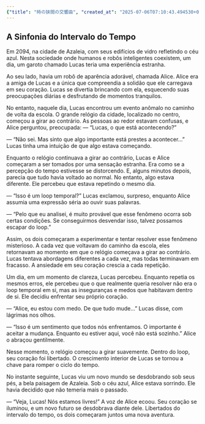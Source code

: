 ```yaml
---
{"title": "時の狭間の交響曲", "created_at": "2025-07-06T07:10:43.494530+09:00", "pattern_id": 4, "pattern_name": "ループ脱出型", "year": 2094}
---
```


## A Sinfonia do Intervalo do Tempo

Em 2094, na cidade de Azaleia, com seus edifícios de vidro refletindo o céu azul. Nesta sociedade onde humanos e robôs inteligentes coexistem, um dia, um garoto chamado Lucas teria uma experiência estranha.

Ao seu lado, havia um robô de aparência adorável, chamada Alice. Alice era a amiga de Lucas e a única que compreendia a solidão que ele carregava em seu coração. Lucas se divertia brincando com ela, esquecendo suas preocupações diárias e desfrutando de momentos tranquilos.

No entanto, naquele dia, Lucas encontrou um evento anômalo no caminho de volta da escola. O grande relógio da cidade, localizado no centro, começou a girar ao contrário. As pessoas ao redor estavam confusas, e Alice perguntou, preocupada: — “Lucas, o que está acontecendo?”

— “Não sei. Mas sinto que algo importante está prestes a acontecer…” Lucas tinha uma intuição de que algo estava começando.

Enquanto o relógio continuava a girar ao contrário, Lucas e Alice começaram a ser tomados por uma sensação estranha. Era como se a percepção do tempo estivesse se distorcendo. E, alguns minutos depois, parecia que tudo havia voltado ao normal. No entanto, algo estava diferente. Ele percebeu que estava repetindo o mesmo dia.

— “Isso é um loop temporal?” Lucas exclamou, surpreso, enquanto Alice assumia uma expressão séria ao ouvir suas palavras.

— “Pelo que eu analisei, é muito provável que esse fenômeno ocorra sob certas condições. Se conseguirmos desvendar isso, talvez possamos escapar do loop.”

Assim, os dois começaram a experimentar e tentar resolver esse fenômeno misterioso. A cada vez que voltavam do caminho da escola, eles retornavam ao momento em que o relógio começava a girar ao contrário. Lucas tentava abordagens diferentes a cada vez, mas todas terminavam em fracasso. A ansiedade em seu coração crescia a cada repetição.

Um dia, em um momento de clareza, Lucas percebeu. Enquanto repetia os mesmos erros, ele percebeu que o que realmente queria resolver não era o loop temporal em si, mas as inseguranças e medos que habitavam dentro de si. Ele decidiu enfrentar seu próprio coração.

— “Alice, eu estou com medo. De que tudo mude…” Lucas disse, com lágrimas nos olhos.

— “Isso é um sentimento que todos nós enfrentamos. O importante é aceitar a mudança. Enquanto eu estiver aqui, você não está sozinho.” Alice o abraçou gentilmente.

Nesse momento, o relógio começou a girar suavemente. Dentro do loop, seu coração foi libertado. O crescimento interior de Lucas se tornou a chave para romper o ciclo do tempo.

No instante seguinte, Lucas viu um novo mundo se desdobrando sob seus pés, a bela paisagem de Azaleia. Sob o céu azul, Alice estava sorrindo. Ele havia decidido que não temeria mais o passado.

— “Veja, Lucas! Nós estamos livres!” A voz de Alice ecoou. Seu coração se iluminou, e um novo futuro se desdobrava diante dele. Libertados do intervalo do tempo, os dois começaram juntos uma nova aventura.
